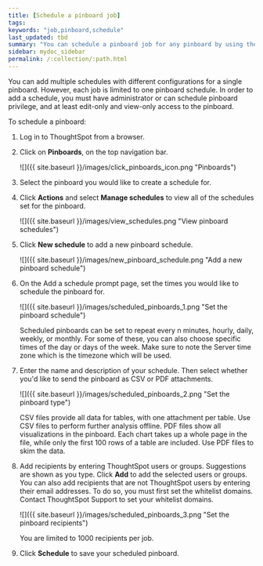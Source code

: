```yaml
---
title: [Schedule a pinboard job]
tags:
keywords: "job,pinboard,schedule"
last_updated: tbd
summary: "You can schedule a pinboard job for any pinboard by using the Add a schedule prompt page."
sidebar: mydoc_sidebar
permalink: /:collection/:path.html
---
```

You can add multiple schedules with different configurations for a single pinboard. However, each job is limited to one pinboard schedule. In order to add a schedule, you must have administrator or can schedule pinboard privilege, and at least edit-only and view-only access to the pinboard.

To schedule a pinboard:

1. Log in to ThoughtSpot from a browser.
2. Click on **Pinboards**, on the top navigation bar.

     ![]({{ site.baseurl }}/images/click_pinboards_icon.png "Pinboards")

3. Select the pinboard you would like to create a schedule for.
4. Click **Actions** and select **Manage schedules** to view all of the schedules set for the pinboard.

     ![]({{ site.baseurl }}/images/view_schedules.png "View pinboard schedules")

5. Click **New schedule** to add a new pinboard schedule.

     ![]({{ site.baseurl }}/images/new_pinboard_schedule.png "Add a new pinboard schedule")

6. On the Add a schedule prompt page, set the times you would like to schedule the pinboard for.

     ![]({{ site.baseurl }}/images/scheduled_pinboards_1.png "Set the pinboard schedule")

    Scheduled pinboards can be set to repeat every n minutes, hourly, daily, weekly, or monthly. For some of these, you can also choose specific times of the day or days of the week. Make sure to note the Server time zone which is the timezone which will be used.

7. Enter the name and description of your schedule. Then select whether you'd like to send the pinboard as CSV or PDF attachments.

     ![]({{ site.baseurl }}/images/scheduled_pinboards_2.png "Set the pinboard type")

    CSV files provide all data for tables, with one attachment per table. Use CSV files to perform further analysis offline. PDF files show all visualizations in the pinboard. Each chart takes up a whole page in the file, while only the first 100 rows of a table are included. Use PDF files to skim the data.

8. Add recipients by entering ThoughtSpot users or groups. Suggestions are shown as you type. Click **Add** to add the selected users or groups. You can also add recipients that are not ThoughtSpot users by entering their email addresses. To do so, you must first set the whitelist domains. Contact ThoughtSpot Support to set your whitelist domains.

     ![]({{ site.baseurl }}/images/scheduled_pinboards_3.png "Set the pinboard recipients")

    You are limited to 1000 recipients per job.

9. Click **Schedule** to save your scheduled pinboard.
